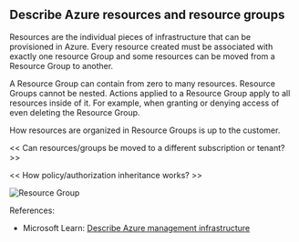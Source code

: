 ## Describe Azure resources and resource groups

Resources are the individual pieces of infrastructure that can be provisioned in Azure. Every resource created must be associated with exactly one resource Group and some resources can be moved from a Resource Group to another.

A Resource Group can contain from zero to many resources. Resource Groups cannot be nested. Actions applied to a Resource Group apply to all resources inside of it. For example, when granting or denying access of even deleting the Resource Group.

How resources are organized in Resource Groups is up to the customer.

<< Can resources/groups be moved to a different subscription or tenant? >>

<< How policy/authorization inheritance works? >>

![Resource Group](https://learn.microsoft.com/en-us/training/wwl-azure/describe-core-architectural-components-of-azure/media/resource-group-eb2d7177.png)

References:

* Microsoft Learn: [Describe Azure management infrastructure](https://learn.microsoft.com/en-us/training/modules/describe-core-architectural-components-of-azure/6-describe-azure-management-infrastructure)

